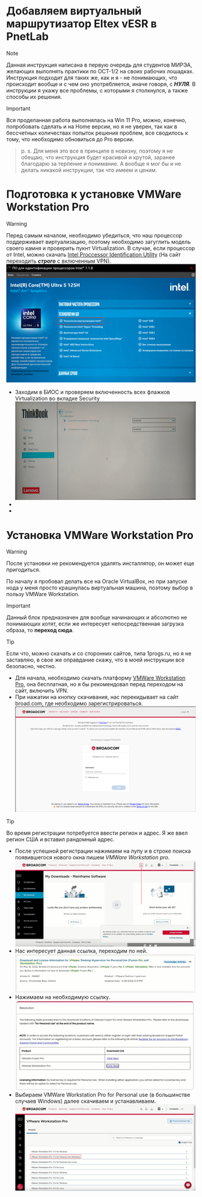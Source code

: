 # Добавляем виртуальный маршрутизатор Eltex vESR в PnetLab

> [!NOTE]
> Данная инструкция написана в первую очередь для студентов МИРЭА, желающих выполнять практики по ОСТ-1/2 на своих рабочих лошадках.
> Инструкция подходит для таких же, как и я - не понимающих, что происходит вообще и с чем оно употребляется, иначе говоря, с ***НУЛЯ***.
> В инструкции я укажу все проблемы, с которыми я столкнулся, а также способы их решения.

>[!IMPORTANT]
>Вся проделанная работа выполнялась на Win 11 Pro, можно, конечно, попробовать сделать и на Home версии, но я не уверен, так как в бессчетных количествах попыток решения проблем, все сводилось к тому, что необходимо обновиться до Pro версии.

> p. s. Для меня это все в принципе в новизну, поэтому я не обещаю, что инструкция будет красивой и крутой, заранее благодарю за терпение и понимание. А вообще я мог бы и не делать никакой инструкции, так что имеем и ценим.

# Подготовка к установке VMWare Workstation Pro

>[!WARNING]
>Перед самым началом, необходимо убедиться, что наш процессор поддерживает виртуализацию, поэтому необходимо загуглить модель своего камня и проверить пукнт Virtualization. В случае, если процессор от Intel, можно скачать [Intel Proccessor Identification Utility](https://www.intel.com/content/www/us/en/download/12136/intel-processor-identification-utility-windows-version.html?wapkw=intel%20processor%20identification%20utility%20legacy) (На сайт переходить ***строго*** с включенным VPN).
![](./img/intel-ident.png)

- Заходим в БИОС и проверяем включенность всех флажков Virtualization во вкладке Security![](./img/bios.png)
- 
- 
# Установка VMWare Workstation Pro
>[!WARNING]
>После установки не рекомендуется удалять инсталлятор, он может еще пригодиться.

По началу я пробовал делать все на Oracle VirtualBox, но при запуске нода у меня просто крашнулась виртуальная машина, поэтому выбор в пользу VMWare Workstation.

> [!IMPORTANT]
> Данный блок предназначен для вообще начинающих и абсолютно не понимающих котят, если же интересует непосредственная загрузка образа, то **переход сюда**.

>[!TIP]
>Если что, можно скачать и со сторонних сайтов, типа 1progs.ru, но я не заставляю, в свое же оправдание скажу, что в моей инструкции все безопасно, честно.

-  Для начала, необходимо скачать платформу [VMWare Workstation Pro](https://www.vmware.com/products/desktop-hypervisor/workstation-and-fusion), она бесплатная, но я бы рекомендовал перед переходом на сайт, включить VPN.
- При нажатии на кнопку скачивания, нас перекидывает на сайт broad.com, где необходимо зарегистрироваться.
![](./img/broadcom.png)
> [!TIP]
> Во время регистрации потребуется ввести регион и адрес. Я же ввел регион США и вставил рандомный адрес.

- После успешной регистрации нажимаем на лупу и в строке поиска появившегося нового окна пишем *VMWare Workstation pro*.![broadcom1.png](./img/broadcom1.png)
-  Нас интересует данная ссылка, переходим по ней.![](./img/broadcom2.png)
- Нажимаем на необходимую ссылку.![broadcom3.png](./img/broadcom3.png)
- Выбираем VMWare Workstation Pro for Personal use (в большинстве случаев Windows) далее скачиваем и устанавливаем.![](./img/broadcom4.png)

